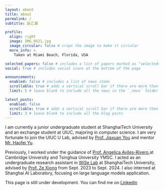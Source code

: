 ```yaml
---
layout: about
title: about
permalink: /
subtitle: 赵乙凝

profile:
  align: right
  image: IMG_0521.jpg
  image_circular: false # crops the image to make it circular
  more_info: >
    Taken at Miami Beach, Florida, USA

selected_papers: false # includes a list of papers marked as "selected={true}"
social: true # includes social icons at the bottom of the page

announcements:
  enabled: false # includes a list of news items
  scrollable: true # adds a vertical scroll bar if there are more than 3 news items
  limit: 5 # leave blank to include all the news in the `_news` folder

latest_posts:
  enabled: false
  scrollable: true # adds a vertical scroll bar if there are more than 3 new posts items
  limit: 3 # leave blank to include all the blog posts
---
```


I am currently a junior undergraduate student at ShanghaiTech University and an exchange student at UIUC, majoring in computer science. I am very fortunate to join the UIUC U Lab, advised by <a href='https://cs.stanford.edu/~jiaxuan/'>Prof. Jiaxuan You</a> and mentor <a href='https://haofeiyu.me/'>Mr. Haofei Yu</a>.

Previously, I worked under the guidance of <a href='https://angelicaiaviles.wordpress.com/'> Prof. Angelica Aviles-Rivero </a> at Cambridge University and Tsinghua University YMSC. I acted as an undergraduate research assistant in <a href='https://xiong-group.com/'> WiSe Lab</a> at ShanghaiTech University, advised by <a href='https://xiong-group.com/people/'>Prof. Ze Xiong</a> from Sept. 2023 to Sept. 2024. I also interned at Shanghai AI Laboratory, focusing on large language models application.

This page is still under development. You can find me on [Linkedin](https://www.linkedin.com/in/zhaoyining/)


